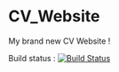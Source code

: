 # CV_Website
My brand new CV Website !

Build status : [![Build Status](https://travis-ci.org/KevinBacas/CV_Website.svg?branch=master)](https://travis-ci.org/KevinBacas/CV_Website)
